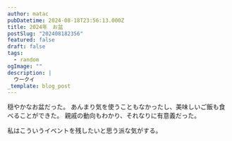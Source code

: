 ```yaml
---
author: matac
pubDatetime: 2024-08-18T23:56:13.000Z
title: 2024年　お盆
postSlug: "202408182356"
featured: false
draft: false
tags:
  - random
ogImage: ""
description: |
  ウークイ
_template: blog_post
---
```


穏やかなお盆だった。
あんまり気を使うこともなかったし、美味しいご飯も食べることができた。
親戚の動向もわかり、それなりに有意義だった。

私はこういうイベントを残したいと思う派な気がする。
